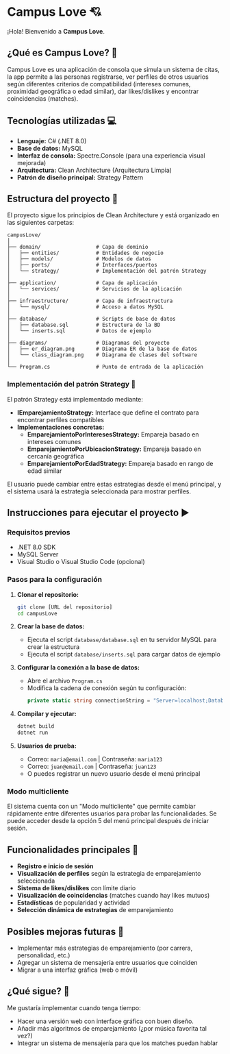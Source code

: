 # Campus Love 💘

¡Hola! Bienvenido a **Campus Love**.


## ¿Qué es Campus Love? 📱

Campus Love es una aplicación de consola que simula un sistema de citas,
la app permite a las personas registrarse, ver perfiles de otros usuarios según diferentes criterios de compatibilidad (intereses comunes, proximidad geográfica o edad similar), dar likes/dislikes y encontrar coincidencias (matches).

## Tecnologías utilizadas 💻

- **Lenguaje:** C# (.NET 8.0)
- **Base de datos:** MySQL
- **Interfaz de consola:** Spectre.Console (para una experiencia visual mejorada)
- **Arquitectura:** Clean Architecture (Arquitectura Limpia)
- **Patrón de diseño principal:** Strategy Pattern

## Estructura del proyecto 📂

El proyecto sigue los principios de Clean Architecture y está organizado en las siguientes carpetas:

```
campusLove/
│
├── domain/                  # Capa de dominio
│   ├── entities/            # Entidades de negocio
│   ├── models/              # Modelos de datos
│   ├── ports/               # Interfaces/puertos
│   └── strategy/            # Implementación del patrón Strategy
│
├── application/             # Capa de aplicación
│   └── services/            # Servicios de la aplicación
│
├── infraestructure/         # Capa de infraestructura
│   └── mysql/               # Acceso a datos MySQL
│
├── database/                # Scripts de base de datos
│   ├── database.sql         # Estructura de la BD
│   └── inserts.sql          # Datos de ejemplo
│
├── diagrams/                # Diagramas del proyecto
│   ├── er_diagram.png       # Diagrama ER de la base de datos
│   └── class_diagram.png    # Diagrama de clases del software
│
└── Program.cs               # Punto de entrada de la aplicación
```

### Implementación del patrón Strategy 🧩

El patrón Strategy está implementado mediante:

- **IEmparejamientoStrategy:** Interface que define el contrato para encontrar perfiles compatibles
- **Implementaciones concretas:**
  - **EmparejamientoPorInteresesStrategy:** Empareja basado en intereses comunes
  - **EmparejamientoPorUbicacionStrategy:** Empareja basado en cercanía geográfica
  - **EmparejamientoPorEdadStrategy:** Empareja basado en rango de edad similar

El usuario puede cambiar entre estas estrategias desde el menú principal, y el sistema usará la estrategia seleccionada para mostrar perfiles.

## Instrucciones para ejecutar el proyecto ▶️

### Requisitos previos

- .NET 8.0 SDK
- MySQL Server
- Visual Studio o Visual Studio Code (opcional)

### Pasos para la configuración

1. **Clonar el repositorio:**
   ```bash
   git clone [URL del repositorio]
   cd campusLove
   ```

2. **Crear la base de datos:**
   - Ejecuta el script `database/database.sql` en tu servidor MySQL para crear la estructura
   - Ejecuta el script `database/inserts.sql` para cargar datos de ejemplo

3. **Configurar la conexión a la base de datos:**
   - Abre el archivo `Program.cs`
   - Modifica la cadena de conexión según tu configuración:
     ```csharp
     private static string connectionString = "Server=localhost;Database=campusLove;User=root;Password=TU_PASSWORD;";
     ```

4. **Compilar y ejecutar:**
   ```bash
   dotnet build
   dotnet run
   ```

5. **Usuarios de prueba:**
   - Correo: `maria@email.com` | Contraseña: `maria123`
   - Correo: `juan@email.com` | Contraseña: `juan123`
   - O puedes registrar un nuevo usuario desde el menú principal

### Modo multicliente

El sistema cuenta con un "Modo multicliente" que permite cambiar rápidamente entre diferentes usuarios para probar las funcionalidades. Se puede acceder desde la opción 5 del menú principal después de iniciar sesión.

## Funcionalidades principales 🚀

- **Registro e inicio de sesión**
- **Visualización de perfiles** según la estrategia de emparejamiento seleccionada
- **Sistema de likes/dislikes** con límite diario
- **Visualización de coincidencias** (matches cuando hay likes mutuos)
- **Estadísticas** de popularidad y actividad
- **Selección dinámica de estrategias** de emparejamiento



## Posibles mejoras futuras 🔮

- Implementar más estrategias de emparejamiento (por carrera, personalidad, etc.)
- Agregar un sistema de mensajería entre usuarios que coinciden
- Migrar a una interfaz gráfica (web o móvil)

## ¿Qué sigue? 🚀

Me gustaría implementar cuando tenga tiempo:

- Hacer una versión web con interface gráfica con buen diseño.
- Añadir más algoritmos de emparejamiento (¿por música favorita tal vez?)
- Integrar un sistema de mensajería para que los matches puedan hablar




